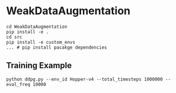 # WeakDataAugmentation

```commandline
cd WeakDataAugmentation
pip install -e .
cd src
pip install -e custom_envs
... # pip install pacakge dependencies
```

## Training Example

```commandline
python ddpg.py --env_id Hopper-v4 --total_timesteps 1000000 --eval_freq 10000 
```
